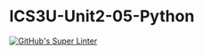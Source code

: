 # ICS3U-Unit2-05-Python

[![GitHub's Super Linter](https://github.com/Huzaifa-Khalid-2/ICS3U-Unit2-05-Python/workflows/GitHub's%20Super%20Linter/badge.svg)](https://github.com/Huzaifa-Khalid-2/ICS3U-Unit2-05-Python/actions)
